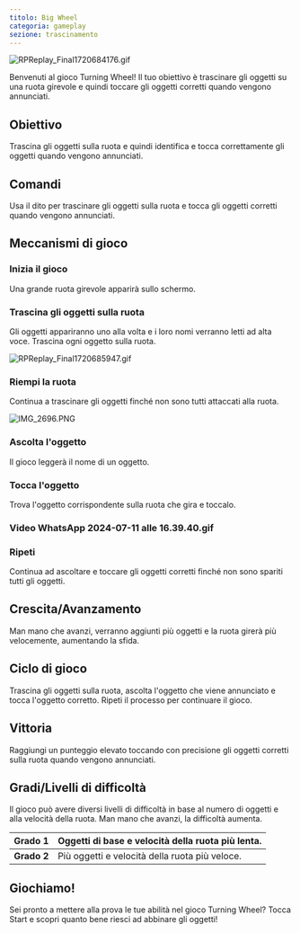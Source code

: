 ```yaml
---
titolo: Big Wheel
categoria: gameplay
sezione: trascinamento
---
```

![RPReplay_Final1720684176.gif](https://help.Studycat.com/hc/article_attachments/34931476777625)

Benvenuti al gioco Turning Wheel! Il tuo obiettivo è trascinare gli oggetti su una ruota girevole e quindi toccare gli oggetti corretti quando vengono annunciati.

## Obiettivo

Trascina gli oggetti sulla ruota e quindi identifica e tocca correttamente gli oggetti quando vengono annunciati.

## Comandi

Usa il dito per trascinare gli oggetti sulla ruota e tocca gli oggetti corretti quando vengono annunciati.

## Meccanismi di gioco

### Inizia il gioco

Una grande ruota girevole apparirà sullo schermo.

### Trascina gli oggetti sulla ruota

Gli oggetti appariranno uno alla volta e i loro nomi verranno letti ad alta voce. Trascina ogni oggetto sulla ruota.

![RPReplay_Final1720685947.gif](https://help.Studycat.com/hc/article_attachments/34932060072217)

### Riempi la ruota

Continua a trascinare gli oggetti finché non sono tutti attaccati alla ruota.

![IMG_2696.PNG](https://help.Studycat.com/hc/article_attachments/34825529495577)

### Ascolta l'oggetto

Il gioco leggerà il nome di un oggetto.

### Tocca l'oggetto

Trova l'oggetto corrispondente sulla ruota che gira e toccalo.

### Video WhatsApp 2024-07-11 alle 16.39.40.gif

### Ripeti

Continua ad ascoltare e toccare gli oggetti corretti finché non sono spariti tutti gli oggetti.

## Crescita/Avanzamento

Man mano che avanzi, verranno aggiunti più oggetti e la ruota girerà più velocemente, aumentando la sfida.

## Ciclo di gioco

Trascina gli oggetti sulla ruota, ascolta l'oggetto che viene annunciato e tocca l'oggetto corretto. Ripeti il ​​processo per continuare il gioco.

## Vittoria

Raggiungi un punteggio elevato toccando con precisione gli oggetti corretti sulla ruota quando vengono annunciati.

## Gradi/Livelli di difficoltà

Il gioco può avere diversi livelli di difficoltà in base al numero di oggetti e alla velocità della ruota. Man mano che avanzi, la difficoltà aumenta.

| **Grado 1** | Oggetti di base e velocità della ruota più lenta. |
| --- | --- |
| **Grado 2** | Più oggetti e velocità della ruota più veloce. |

## Giochiamo!

Sei pronto a mettere alla prova le tue abilità nel gioco Turning Wheel? Tocca Start e scopri quanto bene riesci ad abbinare gli oggetti!